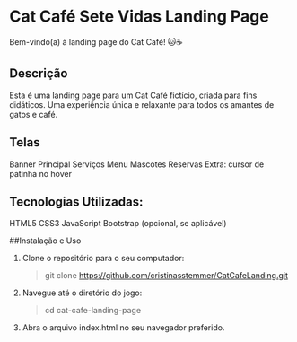 # Cat Café Sete Vidas Landing Page

Bem-vindo(a) à landing page do Cat Café! 🐱☕️

## Descrição

Esta é uma landing page para um Cat Café fictício, criada para fins didáticos. Uma experiência única e relaxante para todos os amantes de gatos e café.

## Telas

Banner Principal
Serviços
Menu
Mascotes
Reservas
Extra: cursor de patinha no hover

## Tecnologias Utilizadas:

HTML5
CSS3
JavaScript
Bootstrap (opcional, se aplicável)

##Instalação e Uso

1. Clone o repositório para o seu computador:
   > git clone https://github.com/cristinasstemmer/CatCafeLanding.git

2. Navegue até o diretório do jogo:
   > cd cat-cafe-landing-page
   
3. Abra o arquivo index.html no seu navegador preferido.
